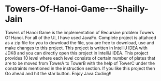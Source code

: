 # Towers-Of-Hanoi-Game---Shailly-Jain
Towers of Hanoi Game is the implementation of Recursive problem Towers Of Hanoi. 
For all of the UI, I have used JavaFx.
Complete project is attahced as a zip file for you to download the file, you are free to download, use and make changes to this project. 
This project is written in IntelliJ IDEA with JDK8 and you can directly open this project in IntelliJ IDEA.
This project provides 10 level where each level consists of certain number of plates that are to be moved from TowerA to TowerB with the help of TowerC under the constraints mentioned in the instruction section.
If you like this project then Go ahead and hit the star button.
Enjoy Java Coding!!
